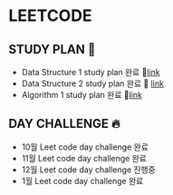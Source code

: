 # LEETCODE
## STUDY PLAN :book:
- Data Structure 1 study plan 완료 :link:[link](https://github.com/Roha-Lee/Algorithm-Study/tree/master/LeetCode/DataStructure_I)
- Data Structure 2 study plan 완료 :link: [link](https://github.com/Roha-Lee/Algorithm-Study/tree/master/LeetCode/DataStructure_II)
- Algorithm 1 study plan 완료 :link:[link](https://github.com/Roha-Lee/Algorithm-Study/tree/master/LeetCode/Algorithm_I) 
## DAY CHALLENGE :fire:
- 10월 Leet code day challenge 완료
- 11월 Leet code day challenge 완료
- 12월 Leet code day challenge 진행중
- 1월 Leet code day challenge 완료 

